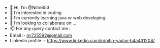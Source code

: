 - 👋 Hi, I’m @Nitin653
- 👀 I’m interested in coding 
- 🌱 I’m currently learning java or web developing
- 💞️ I’m looking to collaborate on ...
- 📫 For any query contact me :
- Email :- ny725592@gmail.com
- Linkedin profile :- https://www.linkedin.com/in/nitin-yadav-b4a431204/

<!---
Nitin653/Nitin653 is a ✨ special ✨ repository because its `README.md` (this file) appears on your GitHub profile.
You can click the Preview link to take a look at your changes.
--->
